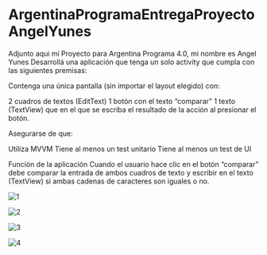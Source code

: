 # ArgentinaProgramaEntregaProyectoAngelYunes
Adjunto aqui mi Proyecto para Argentina Programa 4.0, mi nombre es Angel Yunes
Desarrollá una aplicación que tenga un solo activity que cumpla con las siguientes premisas:

Contenga una única pantalla (sin importar el layout elegido) con:

2 cuadros de textos (EditText) 1 botón con el texto “comparar” 1 texto (TextView) que en el que se escriba el resultado de la acción al presionar el botón.

Asegurarse de que:

Utiliza MVVM Tiene al menos un test unitario Tiene al menos un test de UI

Función de la aplicación Cuando el usuario hace clic en el botón “comparar” debe comparar la entrada de ambos cuadros de texto y escribir en el texto (TextView) si ambas cadenas de caracteres son iguales o no.

![1](https://github.com/angelyunes1/ArgentinaProgramaEntregaProyectoAngelYunes/assets/111542942/d8987aaf-2365-44d2-b6d5-a1bd3af3bf77)

![2](https://github.com/angelyunes1/ArgentinaProgramaEntregaProyectoAngelYunes/assets/111542942/b008ed9f-8251-4743-89c0-f78221d5612d)

![3](https://github.com/angelyunes1/ArgentinaProgramaEntregaProyectoAngelYunes/assets/111542942/5bb802e7-3d41-4f92-b37e-4736732d63f5)

![4](https://github.com/angelyunes1/ArgentinaProgramaEntregaProyectoAngelYunes/assets/111542942/547d3a14-3aa9-4ca1-8a3a-1f7a2d75e6b3)



